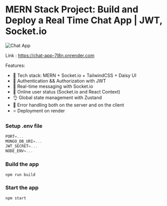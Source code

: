 # MERN Stack Project: Build and Deploy a Real Time Chat App | JWT, Socket.io

![Chat App](https://github.com/princebhayani1902/Chat-App/assets/130188615/d3baaff5-4d7a-4adc-a266-5617160ecf6d)

Link : https://chat-app-7l8n.onrender.com

Features:

-   🌟 Tech stack: MERN + Socket.io + TailwindCSS + Daisy UI
-   🎃 Authentication && Authorization with JWT
-   👾 Real-time messaging with Socket.io
-   🚀 Online user status (Socket.io and React Context)
-   👌 Global state management with Zustand
-   🐞 Error handling both on the server and on the client
-   ⭐  Deployment on render


### Setup .env file

```js
PORT=...
MONGO_DB_URI=...
JWT_SECRET=...
NODE_ENV=...
```

### Build the app

```shell
npm run build
```

### Start the app

```shell
npm start
```
